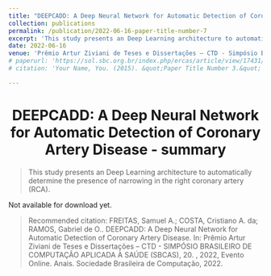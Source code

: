 ```yaml
---
title: "DEEPCADD: A Deep Neural Network for Automatic Detection of Coronary Artery Disease"
collection: publications
permalink: /publication/2022-06-16-paper-title-number-7
excerpt: 'This study presents an Deep Learning architecture to automatically determine the presence of narrowing in the right coronary artery (RCA).'
date: 2022-06-16
venue: 'Prêmio Artur Ziviani de Teses e Dissertações – CTD - Simpósio Brasileiro de Computação Aplicada à Saúde (SBCAS)'
# paperurl: 'https://sol.sbc.org.br/index.php/ercas/article/view/17431/17267'
# citation: 'Your Name, You. (2015). &quot;Paper Title Number 3.&quot; <i>Journal 1</i>. 1(3).'

---
```


<h1 align="center">
  <a>DEEPCADD: A Deep Neural Network for Automatic Detection of Coronary Artery Disease - summary</a>
  <br/> 
</h1>

> This study presents an Deep Learning architecture to automatically determine the presence of narrowing in the right coronary artery (RCA).

<!-- [Download paper here](https://sol.sbc.org.br/index.php/ercas/article/view/17431/17267) -->

Not available for download yet.

> Recommended citation: FREITAS, Samuel A.; COSTA, Cristiano A. da; RAMOS, Gabriel de O.. DEEPCADD: A Deep Neural Network for Automatic Detection of Coronary Artery Disease. In: Prêmio Artur Ziviani de Teses e Dissertações – CTD - SIMPÓSIO BRASILEIRO DE COMPUTAÇÃO APLICADA À SAÚDE (SBCAS), 20. , 2022, Evento Online. Anais. Sociedade Brasileira de Computação, 2022. 

<!-- . p. 26-29. DOI: https://doi.org/10.5753/ercas.2021.17431. -->